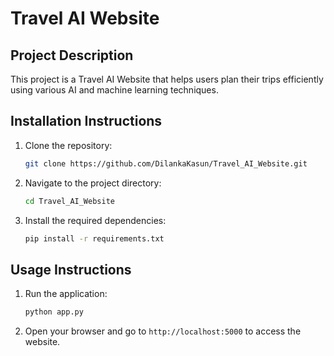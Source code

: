 # Travel AI Website

## Project Description
This project is a Travel AI Website that helps users plan their trips efficiently using various AI and machine learning techniques.

## Installation Instructions
1. Clone the repository:
    ```bash
    git clone https://github.com/DilankaKasun/Travel_AI_Website.git
    ```
2. Navigate to the project directory:
    ```bash
    cd Travel_AI_Website
    ```
3. Install the required dependencies:
    ```bash
    pip install -r requirements.txt
    ```

## Usage Instructions
1. Run the application:
    ```bash
    python app.py
    ```
2. Open your browser and go to `http://localhost:5000` to access the website.
